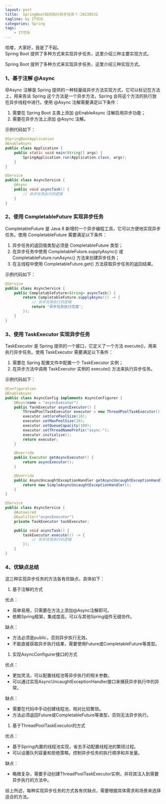 ```yaml
---
layout: post
title:  SpringBoot如何执行异步任务？-20230531
tagline: by IT可乐
categories: Spring
tags: 
    - IT可乐
---
```


哈喽，大家好，我是了不起。  
Spring Boot 提供了多种方式来实现异步任务，这里介绍三种主要实现方式。
<!--more-->

Spring Boot 提供了多种方式来实现异步任务，这里介绍三种实现方式。

### 1、基于注解 @Async

@Async 注解是 Spring 提供的一种轻量级异步方法实现方式，它可以标记在方法上，用来告诉 Spring 这个方法是一个异步方法，Spring 会将这个方法的执行放在异步线程中进行。使用 @Async 注解需要满足以下条件：

1. 需要在 Spring Boot 主类上添加 @EnableAsync 注解启用异步功能；
2. 需要在异步方法上添加 @Async 注解。

示例代码如下：

```java
@SpringBootApplication
@EnableAsync
public class Application {
    public static void main(String[] args) {
        SpringApplication.run(Application.class, args);
    }
}

@Service
public class AsyncService {
    @Async
    public void asyncTask() {
        // 异步任务执行的逻辑
    }
}
```



### 2、使用 CompletableFuture 实现异步任务

CompletableFuture 是 Java 8 新增的一个异步编程工具，它可以方便地实现异步任务。使用 CompletableFuture 需要满足以下条件：

1. 异步任务的返回值类型必须是 CompletableFuture 类型；
2. 在异步任务中使用 CompletableFuture.supplyAsync() 或 CompletableFuture.runAsync() 方法来创建异步任务；
3. 在主线程中使用 CompletableFuture.get() 方法获取异步任务的返回结果。

示例代码如下：

```java
@Service
public class AsyncService {
    public CompletableFuture<String> asyncTask() {
        return CompletableFuture.supplyAsync(() -> {
            // 异步任务执行的逻辑
            return "异步任务执行完成";
        });
    }
}
```



### 3、使用 TaskExecutor 实现异步任务

TaskExecutor 是 Spring 提供的一个接口，它定义了一个方法 execute()，用来执行异步任务。使用 TaskExecutor 需要满足以下条件：

1. 需要在 Spring 配置文件中配置一个 TaskExecutor 实例；
2. 在异步方法中调用 TaskExecutor 实例的 execute() 方法来执行异步任务。

示例代码如下：

```java
@Configuration
@EnableAsync
public class AsyncConfig implements AsyncConfigurer {
    @Bean(name = "asyncExecutor")
    public TaskExecutor asyncExecutor() {
        ThreadPoolTaskExecutor executor = new ThreadPoolTaskExecutor();
        executor.setCorePoolSize(10);
        executor.setMaxPoolSize(20);
        executor.setQueueCapacity(100);
        executor.setThreadNamePrefix("async-");
        executor.initialize();
        return executor;
    }

    @Override
    public Executor getAsyncExecutor() {
        return asyncExecutor();
    }

    @Override
    public AsyncUncaughtExceptionHandler getAsyncUncaughtExceptionHandler() {
        return new SimpleAsyncUncaughtExceptionHandler();
    }
}

@Service
public class AsyncService {
    @Autowired
    @Qualifier("asyncExecutor")
    private TaskExecutor taskExecutor;

    public void asyncTask() {
        taskExecutor.execute(() -> {
            // 异步任务执行的逻辑
        });
    }
}
```



### 4、优缺点总结

这三种实现异步任务的方法各有优缺点，具体如下：

1. 基于注解的方式

优点：

- 简单易用，只需要在方法上添加@Async注解即可。
- 依赖Spring框架，集成度高，可以与其他Spring组件无缝协作。

缺点：

- 方法必须是public，否则异步执行无效。
- 不能直接获取异步执行结果，需要使用Future或CompletableFuture等类型。

1. 实现AsyncConfigurer接口的方式

优点：

- 更加灵活，可以配置线程池等异步执行的相关参数。
- 可以通过实现AsyncUncaughtExceptionHandler接口来捕获异步执行中的异常。

缺点：

- 需要在代码中手动创建线程池，相对比较繁琐。
- 方法必须返回Future或CompletableFuture等类型，否则无法异步执行。

1. 基于ThreadPoolTaskExecutor的方式

优点：

- 基于Spring内置的线程池实现，省去手动配置线程池的繁琐过程。
- 可以设置队列容量和拒绝策略，控制异步任务的执行顺序和并发量。

缺点：

- 略微复杂，需要手动创建ThreadPoolTaskExecutor实例，并将其注入到需要异步执行的方法中。

综上所述，每种实现异步任务的方式各有优缺点，需要根据具体需求和场景来选择适合的方法。